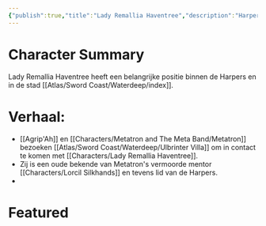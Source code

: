 ```yaml
---
{"publish":true,"title":"Lady Remallia Haventree","description":"Harper leadership","created":"2025-07-21T12:25:18.753+02:00","modified":"2025-07-21T19:14:15.038+02:00","published":"2025-07-21T19:14:15.038+02:00","cssclasses":""}
---
```


# Character Summary
Lady Remallia Haventree heeft een belangrijke positie binnen de Harpers en in de stad [[Atlas/Sword Coast/Waterdeep/index]]. 

# Verhaal:
- [[Agrip'Ah]] en [[Characters/Metatron and The Meta Band/Metatron]] bezoeken [[Atlas/Sword Coast/Waterdeep/Ulbrinter Villa]] om in contact te komen met [[Characters/Lady Remallia Haventree]].
- Zij is een oude bekende van Metatron's vermoorde mentor [[Characters/Lorcil Silkhands]]  en tevens lid van de Harpers. 
- 
# Featured

